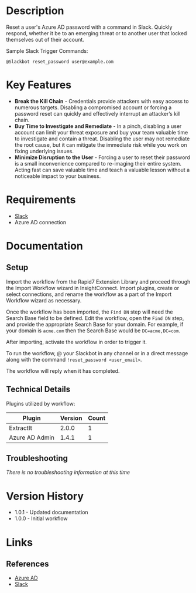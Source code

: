 # Description

Reset a user's Azure AD password with a command in Slack. Quickly respond, whether it be to an emerging threat or to another user that locked themselves out of their account.

Sample Slack Trigger Commands:

`@Slackbot reset_password user@example.com`

# Key Features

* **Break the Kill Chain** - Credentials provide attackers with easy access to numerous targets. Disabling a compromised account or forcing a password reset can quickly and effectively interrupt an attacker’s kill chain.
* **Buy Time to Investigate and Remediate** - In a pinch, disabling a user account can limit your threat exposure and buy your team valuable time to investigate and contain a threat. Disabling the user may not remediate the root cause, but it can mitigate the immediate risk while you work on fixing underlying issues.
* **Minimize Disruption to the User** - Forcing a user to reset their password is a small inconvenience compared to re-imaging their entire system. Acting fast can save valuable time and teach a valuable lesson without a noticeable impact to your business.


# Requirements

* [Slack](https://insightconnect.help.rapid7.com/docs/configure-slack-for-chatops)
* Azure AD connection

# Documentation

## Setup

Import the workflow from the Rapid7 Extension Library and proceed through the Import Workflow wizard in InsightConnect. Import plugins, create or select connections, and rename the workflow as a part of the Import Workflow wizard as necessary.

Once the workflow has been imported, the `Find DN` step will need the Search Base field to be defined. Edit the workflow, open the `Find DN` step, and provide the appropriate Search Base for your domain. For example, if your domain is `acme.com` then the Search Base would be `DC=acme,DC=com`.

After importing, activate the workflow in order to trigger it.

To run the workflow, @ your Slackbot in any channel or in a direct message along with the command `!reset_password <user_email>`.

The workflow will reply when it has completed.

## Technical Details

Plugins utilized by workflow:

|Plugin|Version|Count|
|----|----|--------|
|ExtractIt|2.0.0|1|
|Azure AD Admin|1.4.1|1|

## Troubleshooting

_There is no troubleshooting information at this time_

# Version History

* 1.0.1 - Updated documentation
* 1.0.0 - Initial workflow

# Links

## References

* [Azure AD](https://azure.microsoft.com/en-us/services/active-directory/)
* [Slack](https://slack.com)
